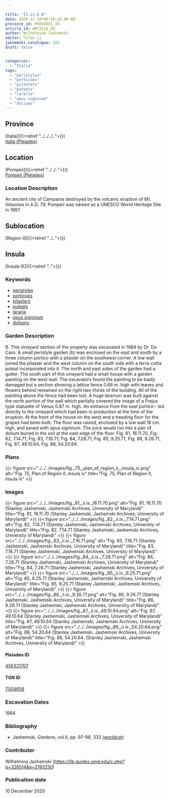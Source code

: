 ```yaml
---

title: "II.ix.6.B"
date: 2020-12-10T00:10:10-04:00
province_id: PROVINCE_ID
article_id: ARTICLE_ID
author: Wilhelmina Jashemski
editor: Yifan Li
jashemski-catalogue: 155
draft: false


categories:
  - "Italia"
tags:
  - "peristyles"
  - "porticoes"
  - "pilasters"
  - "puteals"
  - "lararia"
  - "opus signinum"
  - "doliums"
---
```


## Province
[Italia]({{<relref "../../../..">}}) \
[Italia (Pleiades)](https://pleiades.stoa.org/places/1052)

## Location
[Pompeii]({{<relref "../../..">}}) \
[Pompeii (Pleiades)](https://pleiades.stoa.org/places/433032)


### Location Description
An ancient city of Campania destroyed by the volcanic eruption of Mt. Vesuvius in A.D. 79, Pompeii was named as a UNESCO World Heritage Site in 1997.

## Sublocation
[Region II]({{<relref "../..">}})
## Insula
[Insula IX]({{<relref "..">}})

### Keywords
 - [peristyles](http://vocab.getty.edu/page/aat/300004029)
 - [porticoes](http://vocab.getty.edu/page/aat/300004145)
 - [pilasters](http://vocab.getty.edu/page/aat/300002737)
 - [puteals](http://vocab.getty.edu/page/aat/300443458)
 - [lararia](http://vocab.getty.edu/page/aat/300400600)
 - [opus signinum](http://vocab.getty.edu/page/aat/300379969)
 - [doliums](http://vocab.getty.edu/page/aat/300400601)


### Garden Description
B. This vineyard section of the property was excavated in 1984 by Dr. De Caro. A small peristyle garden (b) was enclosed on the east and south by a three column portico with a pilaster on the southwest corner. A low wall joined the pilaster and the west column on the south side with a terra-cotta puteal incorporated into it. The north and east sides of the garden had a gutter. The south part of this vineyard had a small house with a garden painting on the west wall. The excavators found the painting to be badly damaged but a section showing a lattice fence 0.68 m. high with leaves and flowers behind remained on the right two-thirds of the building. All of the painting above the fence had been lost. A huge lararium was built against the north portion of the wall which partially covered the image of a Frejus type statuette of Venus 0.87 m. high.  An entrance from the east portico¬ led directly to the vineyard which had been in production at the time of the eruption. At the front of the house on the west end a treading floor for the grapes had been built. The floor was raised, enclosed by a low wall 18 cm. high, and paved with opus signinum. The juice would run into a pair of dolium buried in the soil at the east edge of the floor. Fig. 81, 16.11.70, Fig. 82, 7.14.71; Fig. 83, 7.16.71; Fig. 84, 7.28.71; Fig. 85, 9.25.71, Fig. 86, 9.26.71, Fig. 87, 49.10.64, Fig. 88, 54.20.64.


### Plans
{{< figure src="../../../images/fig._75,_plan_of_region_ii,_insula_ix.png" alt="Fig. 75, Plan of Region II, insula ix" title="Fig. 75, Plan of Region II, insula ix" >}}

### Images
{{< figure src="../../../images/fig._81,_ii.ix._16.11.70.png" alt="Fig. 81, 16.11.70 (Stanley Jashemski, Jashemski Archives, University of Maryland)" title="Fig. 81, 16.11.70 (Stanley Jashemski, Jashemski Archives, University of Maryland)" >}}
{{< figure src="../../../images/fig._82,_ii.ix._7.14.71.png" alt="Fig. 82, 7.14.71 (Stanley Jashemski, Jashemski Archives, University of Maryland)" title="Fig. 82, 7.14.71 (Stanley Jashemski, Jashemski Archives, University of Maryland)" >}}
{{< figure src="../../../images/fig._83,_ii.ix._7.16.71.png" alt="Fig. 83, 7.16.71 (Stanley Jashemski, Jashemski Archives, University of Maryland)" title="Fig. 83, 7.16.71 (Stanley Jashemski, Jashemski Archives, University of Maryland)" >}}
{{< figure src="../../../images/fig._84,_ii.ix._7.28.71.png" alt="Fig. 84, 7.28.71 (Stanley Jashemski, Jashemski Archives, University of Maryland)" title="Fig. 84, 7.28.71 (Stanley Jashemski, Jashemski Archives, University of Maryland)" >}}
{{< figure src="../../../images/fig._85,_ii.ix._9.25.71.png" alt="Fig. 85, 9.25.71 (Stanley Jashemski, Jashemski Archives, University of Maryland)" title="Fig. 85, 9.25.71 (Stanley Jashemski, Jashemski Archives, University of Maryland)" >}}
{{< figure src="../../../images/fig._86,_ii.ix._9.26.71.png" alt="Fig. 86, 9.26.71 (Stanley Jashemski, Jashemski Archives, University of Maryland)" title="Fig. 86, 9.26.71 (Stanley Jashemski, Jashemski Archives, University of Maryland)" >}}
{{< figure src="../../../images/fig._87,_ii.ix._49.10.64.png" alt="Fig. 87, 49.10.64 (Stanley Jashemski, Jashemski Archives, University of Maryland)" title="Fig. 87, 49.10.64 (Stanley Jashemski, Jashemski Archives, University of Maryland)" >}}
{{< figure src="../../../images/fig._88,_ii.ix._54.20.64.png" alt="Fig. 88, 54.20.64 (Stanley Jashemski, Jashemski Archives, University of Maryland)" title="Fig. 88, 54.20.64. (Stanley Jashemski, Jashemski Archives, University of Maryland)" >}}

#### Pleiades ID
[456321707](https://pleiades.stoa.org/places/456321707)

#### TGN ID
[7004658](http://vocab.getty.edu/page/tgn/7004658)

###  Excavation Dates
1984

### Bibliography
* Jashemski, *Gardens*, vol.II, pp. 97-98, 333 [(worldcat)](http://www.worldcat.org/oclc/921816405)


### Contributor
Wilhelmina Jashemski (https://lib.guides.umd.edu/c.php?g=326514&p=2193250)

### Publication date
10 December 2020
